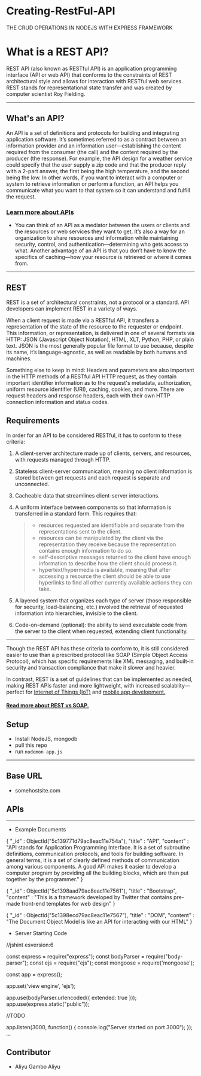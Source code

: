 # Creating-RestFul-API
THE CRUD OPERATIONS IN NODEJS WITH EXPRESS FRAMEWORK


# What is a REST API?
 REST API (also known as RESTful API) is an application programming interface (API or web API) that conforms to the constraints of REST architectural style and allows for interaction with RESTful web services. REST stands for representational state transfer and was created by computer scientist Roy Fielding.

---

## What's an API?
An API is a set of definitions and protocols for building and integrating application software. It’s sometimes referred to as a contract between an information provider and an information user—establishing the content required from the consumer (the call) and the content required by the producer (the response). For example, the API design for a weather service could specify that the user supply a zip code and that the producer reply with a 2-part answer, the first being the high temperature, and the second being the low.
In other words, if you want to interact with a computer or system to retrieve information or perform a function, an API helps you communicate what you want to that system so it can understand and fulfill the request. 

### [Learn more about APIs](https://www.redhat.com/en/topics/api/what-are-application-programming-interfaces)

- You can think of an API as a mediator between the users or clients and the resources or web services they want to get. It’s also a way for an organization to share resources and information while maintaining security, control, and authentication—determining who gets access to what. Another advantage of an API is that you don’t have to know the specifics of caching—how your resource is retrieved or where it comes from.
---

## REST
REST is a set of architectural constraints, not a protocol or a standard. API developers can implement REST in a variety of ways.

When a client request is made via a RESTful API, it transfers a representation of the state of the resource to the requester or endpoint. This information, or representation, is delivered in one of several formats via HTTP: JSON (Javascript Object Notation), HTML, XLT, Python, PHP, or plain text. JSON is the most generally popular file format to use because, despite its name, it’s language-agnostic, as well as readable by both humans and machines. 

Something else to keep in mind: Headers and parameters are also important in the HTTP methods of a RESTful API HTTP request, as they contain important identifier information as to the request's metadata, authorization, uniform resource identifier (URI), caching, cookies, and more. There are request headers and response headers, each with their own HTTP connection information and status codes.

## Requirements
In order for an API to be considered RESTful, it has to conform to these criteria:
1. A client-server architecture made up of clients, servers, and resources, with requests managed through HTTP.
2. Stateless client-server communication, meaning no client information is stored between get requests and each request is separate and unconnected.
3. Cacheable data that streamlines client-server interactions.
4. A uniform interface between components so that information is transferred in a standard form. This requires that:
    >- resources requested are identifiable and separate from the representations sent to the client.
    >- resources can be manipulated by the client via the representation they receive because the representation contains enough information to do so.
    >- self-descriptive messages returned to the client have enough information to describe how the client should process it.
    >- hypertext/hypermedia is available, meaning that after accessing a resource the client should be able to use hyperlinks to find all other currently available actions they can take.
    
5. A layered system that organizes each type of server (those responsible for security, load-balancing, etc.) involved the retrieval of requested information into hierarchies, invisible to the client.
6. Code-on-demand (optional): the ability to send executable code from the server to the client when requested, extending client functionality.

---
Though the REST API has these criteria to conform to, it is still considered easier to use than a prescribed protocol like SOAP (Simple Object Access Protocol), which has specific requirements like XML messaging, and built-in security and transaction compliance that make it slower and heavier. 

In contrast, REST is a set of guidelines that can be implemented as needed, making REST APIs faster and more lightweight, with increased scalablity—perfect for [Internet of Things (IoT)](https://www.redhat.com/en/topics/internet-of-things-120511) and [mobile app development.](https://www.redhat.com/en/topics/mobile) 

#### [Read more about REST vs SOAP.](https://www.redhat.com/en/topics/integration/whats-the-difference-between-soap-rest)

## Setup
- Install NodeJS, mongodb
- pull this repo
- run `nodemon app.js`

---
## Base URL
- somehostsite.com




## APIs
---
- Example Documents

{
    "_id" : ObjectId("5c139771d79ac8eac11e754a"),
    "title" : "API",
    "content" : "API stands for Application Programming Interface. It is a set of subroutine definitions, communication protocols, and tools for building software. In general terms, it is a set of clearly defined methods of communication among various components. A good API makes it easier to develop a computer program by providing all the building blocks, which are then put together by the programmer."
}


{
    "_id" : ObjectId("5c1398aad79ac8eac11e7561"),
    "title" : "Bootstrap",
    "content" : "This is a framework developed by Twitter that contains pre-made front-end templates for web design"
}


{
    "_id" : ObjectId("5c1398ecd79ac8eac11e7567"),
    "title" : "DOM",
    "content" : "The Document Object Model is like an API for interacting with our HTML"
}

- Server Starting Code

//jshint esversion:6

const express = require("express");
const bodyParser = require("body-parser");
const ejs = require("ejs");
const mongoose = require('mongoose');

const app = express();

app.set('view engine', 'ejs');

app.use(bodyParser.urlencoded({
  extended: true
}));
app.use(express.static("public"));

//TODO

app.listen(3000, function() {
  console.log("Server started on port 3000");
});
...

## Contributor
- Aliyu Gambo Aliyu